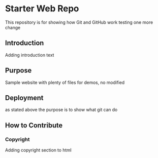 # Starter Web Repo

This repository is for showing how Git and GitHub work
testing one more change


## Introduction

Adding introduction text

## Purpose

Sample website with plenty of files for demos, no modified

## Deployment
as stated above the purpose is to show what git can do

## How to Contribute


### Copyright
Adding copyright section to html
